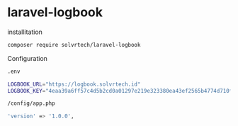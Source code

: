 # laravel-logbook

installitation

```bash
composer require solvrtech/laravel-logbook
```

Configuration
```bash
.env

LOGBOOK_URL="https://logbook.solvrtech.id"
LOGBOOK_KEY="4eaa39a6ff57c4d5b2cd0a01297e219e323380ea43ef2565b4774d710f727dd243a48aa9ae32f10757d19246f5167e945d4d521b2dbc0f5119bbb1c2b493ef70"
```

```bash
/config/app.php

'version' => '1.0.0',
```
